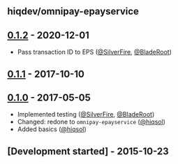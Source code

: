 hiqdev/omnipay-epayservice
--------------------------

## [0.1.2] - 2020-12-01

- Pass transaction ID to EPS ([@SilverFire], [@BladeRoot])

## [0.1.1] - 2017-10-10

## [0.1.0] - 2017-05-05

- Implemented testing ([@SilverFire], [@BladeRoot])
- Changed: redone to `omnipay-epayservice` ([@hiqsol])
- Added basics ([@hiqsol])

## [Development started] - 2015-10-23

[@hiqsol]: https://github.com/hiqsol
[sol@hiqdev.com]: https://github.com/hiqsol
[@SilverFire]: https://github.com/SilverFire
[d.naumenko.a@gmail.com]: https://github.com/SilverFire
[@tafid]: https://github.com/tafid
[andreyklochok@gmail.com]: https://github.com/tafid
[@BladeRoot]: https://github.com/BladeRoot
[bladeroot@gmail.com]: https://github.com/BladeRoot
[Under development]: https://github.com/hiqdev/omnipay-epayservice/compare/0.1.1...HEAD
[Under]: https://github.com/hiqdev/omnipay-epayservice/releases/tag/Under
[0.1.0]: https://github.com/hiqdev/omnipay-epayservice/releases/tag/0.1.0
[0.1.1]: https://github.com/hiqdev/omnipay-epayservice/compare/0.1.0...0.1.1
[0.1.2]: https://github.com/hiqdev/omnipay-epayservice/compare/0.1.1...0.1.2

